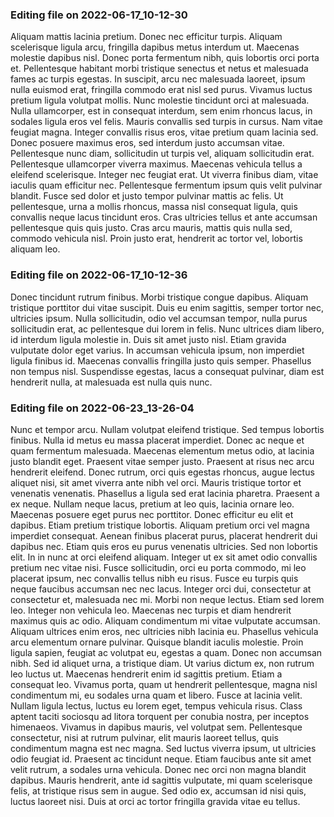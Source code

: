 

### Editing file on 2022-06-17_10-12-30

Aliquam mattis lacinia pretium. Donec nec efficitur turpis. Aliquam scelerisque ligula arcu, fringilla dapibus metus interdum ut. Maecenas molestie dapibus nisl. Donec porta fermentum nibh, quis lobortis orci porta et. Pellentesque habitant morbi tristique senectus et netus et malesuada fames ac turpis egestas. In suscipit, arcu nec malesuada laoreet, ipsum nulla euismod erat, fringilla commodo erat nisl sed purus. Vivamus luctus pretium ligula volutpat mollis. Nunc molestie tincidunt orci at malesuada. Nulla ullamcorper, est in consequat interdum, sem enim rhoncus lacus, in sodales ligula eros vel felis. Mauris convallis sed turpis in cursus.
Nam vitae feugiat magna. Integer convallis risus eros, vitae pretium quam lacinia sed. Donec posuere maximus eros, sed interdum justo accumsan vitae. Pellentesque nunc diam, sollicitudin ut turpis vel, aliquam sollicitudin erat. Pellentesque ullamcorper viverra maximus. Maecenas vehicula tellus a eleifend scelerisque. Integer nec feugiat erat.
Ut viverra finibus diam, vitae iaculis quam efficitur nec. Pellentesque fermentum ipsum quis velit pulvinar blandit. Fusce sed dolor et justo tempor pulvinar mattis ac felis. Ut pellentesque, urna a mollis rhoncus, massa nisl consequat ligula, quis convallis neque lacus tincidunt eros. Cras ultricies tellus et ante accumsan pellentesque quis quis justo. Cras arcu mauris, mattis quis nulla sed, commodo vehicula nisl. Proin justo erat, hendrerit ac tortor vel, lobortis aliquam leo.




### Editing file on 2022-06-17_10-12-36

Donec tincidunt rutrum finibus. Morbi tristique congue dapibus. Aliquam tristique porttitor dui vitae suscipit. Duis eu enim sagittis, semper tortor nec, ultricies ipsum. Nulla sollicitudin, odio vel accumsan tempor, nulla purus sollicitudin erat, ac pellentesque dui lorem in felis. Nunc ultrices diam libero, id interdum ligula molestie in. Duis sit amet justo nisl. Etiam gravida vulputate dolor eget varius. In accumsan vehicula ipsum, non imperdiet ligula finibus id. Maecenas convallis fringilla justo quis semper. Phasellus non tempus nisl. Suspendisse egestas, lacus a consequat pulvinar, diam est hendrerit nulla, at malesuada est nulla quis nunc.




### Editing file on 2022-06-23_13-26-04

Nunc et tempor arcu. Nullam volutpat eleifend tristique. Sed tempus lobortis finibus. Nulla id metus eu massa placerat imperdiet. Donec ac neque et quam fermentum malesuada. Maecenas elementum metus odio, at lacinia justo blandit eget. Praesent vitae semper justo. Praesent at risus nec arcu hendrerit eleifend. Donec rutrum, orci quis egestas rhoncus, augue lectus aliquet nisi, sit amet viverra ante nibh vel orci. Mauris tristique tortor et venenatis venenatis. Phasellus a ligula sed erat lacinia pharetra. Praesent a ex neque. Nullam neque lacus, pretium at leo quis, lacinia ornare leo. Maecenas posuere eget purus nec porttitor.
Donec efficitur eu elit et dapibus. Etiam pretium tristique lobortis. Aliquam pretium orci vel magna imperdiet consequat. Aenean finibus placerat purus, placerat hendrerit dui dapibus nec. Etiam quis eros eu purus venenatis ultricies. Sed non lobortis elit. In in nunc at orci eleifend aliquam. Integer ut ex sit amet odio convallis pretium nec vitae nisi. Fusce sollicitudin, orci eu porta commodo, mi leo placerat ipsum, nec convallis tellus nibh eu risus. Fusce eu turpis quis neque faucibus accumsan nec nec lacus. Integer orci dui, consectetur at consectetur et, malesuada nec mi. Morbi non neque lectus. Etiam sed lorem leo. Integer non vehicula leo. Maecenas nec turpis et diam hendrerit maximus quis ac odio.
Aliquam condimentum mi vitae vulputate accumsan. Aliquam ultrices enim eros, nec ultricies nibh lacinia eu. Phasellus vehicula arcu elementum ornare pulvinar. Quisque blandit iaculis molestie. Proin ligula sapien, feugiat ac volutpat eu, egestas a quam. Donec non accumsan nibh. Sed id aliquet urna, a tristique diam. Ut varius dictum ex, non rutrum leo luctus ut. Maecenas hendrerit enim id sagittis pretium. Etiam a consequat leo. Vivamus porta, quam ut hendrerit pellentesque, magna nisl condimentum mi, eu sodales urna quam et libero. Fusce at lacinia velit. Nullam ligula lectus, luctus eu lorem eget, tempus vehicula risus. Class aptent taciti sociosqu ad litora torquent per conubia nostra, per inceptos himenaeos.
Vivamus in dapibus mauris, vel volutpat sem. Pellentesque consectetur, nisi at rutrum pulvinar, elit mauris laoreet tellus, quis condimentum magna est nec magna. Sed luctus viverra ipsum, ut ultricies odio feugiat id. Praesent ac tincidunt neque. Etiam faucibus ante sit amet velit rutrum, a sodales urna vehicula. Donec nec orci non magna blandit dapibus. Mauris hendrerit, ante id sagittis vulputate, mi quam scelerisque felis, at tristique risus sem in augue. Sed odio ex, accumsan id nisi quis, luctus laoreet nisi. Duis at orci ac tortor fringilla gravida vitae eu tellus.


